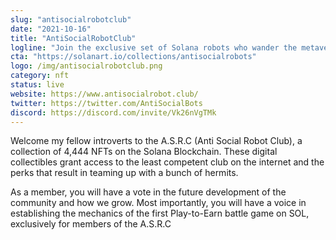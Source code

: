 ```yaml
---
slug: "antisocialrobotclub"
date: "2021-10-16"
title: "AntiSocialRobotClub"
logline: "Join the exclusive set of Solana robots who wander the metaverse in isolation."
cta: "https://solanart.io/collections/antisocialrobots"
logo: /img/antisocialrobotclub.png
category: nft
status: live
website: https://www.antisocialrobot.club/
twitter: https://twitter.com/AntiSocialBots
discord: https://discord.com/invite/Vk26nVgTMk
---
```


Welcome my fellow introverts to the A.S.R.C (Anti Social Robot Club), a collection of 4,444 NFTs on the Solana Blockchain. These digital collectibles grant access to the least competent club on the internet and the perks that result in teaming up with a bunch of hermits.

As a member, you will have a vote in the future development of the community and how we grow. Most importantly, you will have a voice in establishing the mechanics of the first Play-to-Earn battle game on SOL, exclusively for members of the A.S.R.C 
